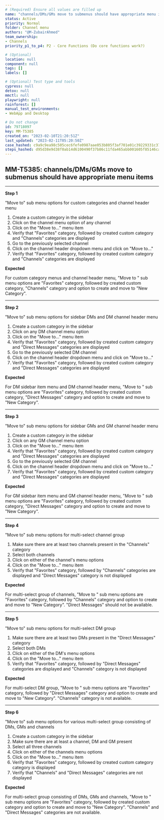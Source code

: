 ```yaml
---
# (Required) Ensure all values are filled up
name: "channels/DMs/GMs move to submenus should have appropriate menu items"
status: Active
priority: Normal
folder: Channel menu
authors: "@M-ZubairAhmed"
team_ownership: 
- Channels
priority_p1_to_p4: P2 - Core Functions (Do core functions work?)

# (Optional)
location: null
component: null
tags: []
labels: []

# (Optional) Test type and tools
cypress: null
detox: null
mmctl: null
playwright: null
rainforest: []
manual_test_environments: 
- WebApp and Desktop

# Do not change
id: 79718097
key: MM-T5385
created_on: "2023-02-10T21:20:51Z"
last_updated: "2023-02-11T05:20:50Z"
case_hashed: c9a9c9ea98c505cec6fefe0987aae053b805f3af701e01c39229331c371fcc672f7d49b2911d005197fe8c0ee09c2697
steps_hashed: d95d38e9d38f0ab14d6100490f37b86c11fda465abb001605f85146ca3bd695b8cc8db42455a4c08b5f9b8bfdb569611
---
```


<!-- (Auto-generated) Based on frontmatter's "key" and "name" -->

## MM-T5385: channels/DMs/GMs move to submenus should have appropriate menu items

---

**Step 1**

"Move to" sub menu options for custom categories and channel header menu

1. Create a custom category in the sidebar
2. Click on the channel menu option of any channel
3. Click on the "Move to..." menu item
4. Verify that "Favorites" category, followed by created custom category and "Channels" categories are displayed
5. Go to the previously selected channel
6. Click on the channel header dropdown menu and click on "Move to..."
7. Verify that "Favorites" category, followed by created custom category and "Channels" categories are displayed

**Expected**

For custom category menus and channel header menu, "Move to " sub menu options are "Favorites" category, followed by created custom category, "Channels" category and option to create and move to "New Category".

---

**Step 2**

"Move to" sub menu options for sidebar DMs and DM channel header menu

1. Create a custom category in the sidebar
2. Click on any DM channel menu option
3. Click on the "Move to..." menu item
4. Verify that "Favorites" category, followed by created custom category and "Direct Messages" categories are displayed
5. Go to the previously selected DM channel
6. Click on the channel header dropdown menu and click on "Move to..."
7. Verify that "Favorites" category, followed by created custom category and "Direct Messages" categories are displayed

**Expected**

For DM sidebar item menu and DM channel header menu, "Move to " sub menu options are "Favorites" category, followed by created custom category, "Direct Messages" category and option to create and move to "New Category".

---

**Step 3**

"Move to" sub menu options for sidebar GMs and GM channel header menu

1. Create a custom category in the sidebar
2. Click on any GM channel menu option
3. Click on the "Move to..." menu item
4. Verify that "Favorites" category, followed by created custom category and "Direct Messages" categories are displayed
5. Go to the previously selected GM channel
6. Click on the channel header dropdown menu and click on "Move to..."
7. Verify that "Favorites" category, followed by created custom category and "Direct Messages" categories are displayed

**Expected**

For GM sidebar item menu and GM channel header menu, "Move to " sub menu options are "Favorites" category, followed by created custom category, "Direct Messages" category and option to create and move to "New Category".

---

**Step 4**

"Move to" sub menu options for multi-select channel group

1. Make sure there are at least two channels present in the "Channels" category
2. Select both channels
3. Click on either of the channel's menu options
4. Click on the "Move to..." menu item
5. Verify that "Favorites" category, followed by "Channels" categories are displayed and "Direct Messages" category is not displayed

**Expected**

For multi-select group of channels, "Move to " sub menu options are "Favorites" category, followed by "Channels" category and option to create and move to "New Category". "Direct Messages" should not be available.

---

**Step 5**

"Move to" sub menu options for multi-select DM group

1. Make sure there are at least two DMs present in the "Direct Messages" category
2. Select both DMs
3. Click on either of the DM's menu options
4. Click on the "Move to..." menu item
5. Verify that "Favorites" category, followed by "Direct Messages" categories are displayed and "Channels" category is not displayed

**Expected**

For multi-select DM group, "Move to " sub menu options are "Favorites" category, followed by "Direct Messages" category and option to create and move to "New Category". "Channels" category is not available.

---

**Step 6**

"Move to" sub menu options for various multi-select group consisting of DMs, GMs and channels

1. Create a custom category in the sidebar
2. Make sure there are at least a channel, DM and GM present
3. Select all three channels
4. Click on either of the channels menu options
5. Click on the "Move to..." menu item
6. Verify that "Favorites" category, followed by created custom category category is displayed
7. Verify that "Channels" and "Direct Messages" categories are not displayed

**Expected**

For multi-select group consisting of DMs, GMs and channels, "Move to " sub menu options are "Favorites" category, followed by created custom category and option to create and move to "New Category". "Channels" and "Direct Messages" categories are not available.
